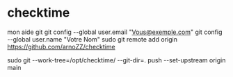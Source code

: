 # checktime
mon aide git
git config --global user.email "Vous@exemple.com"
git config --global user.name "Votre Nom"
sudo git remote add origin https://github.com/arnoZZ/checktime

sudo git --work-tree=/opt/checktime/ --git-dir=. push --set-upstream origin main

